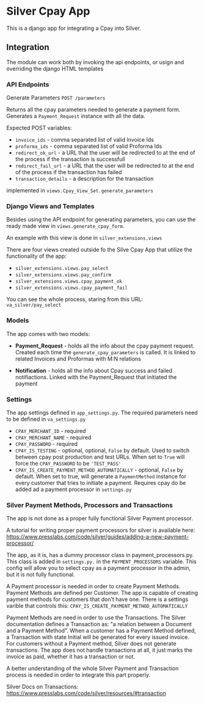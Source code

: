 # Silver Cpay App

This is a django app for integrating a Cpay into Silver. 

## Integration

The module can work both by invoking the api endpoints, or usign and overriding the django HTML templates

### API Endpoints

Generate Parameters `POST /parameters`

Returns all the cpay parameters needed to generate a payment form. Generates a `Payment_Request` instance with all the data.

Expected POST variables:
- `invoice_ids` - comma separated list of valid Invoice Ids
- `proforma_ids` - comma separated list of valid Proforma Ids
- `redirect_ok_url` - a URL that the user will be redirected to at the end of the process if the transaction is successfull
- `redirect_fail_url` - a URL that the user will be redirected to at the end of the process if the transaction has failed
- `transaction_details` - a description for the transaction

implemented in `views.Cpay_View_Set.generate_parameters`

### Django Views and Templates

Besides using the API endpoint for generating parameters, you can use the ready made view in `views.generate_cpay_form`.

An example with this view is done in `silver_extensions.views`

There are four views created outside fo the Silve Cpay App that utilize the functionality of the app:

- `silver_extensions.views.pay_select` 
- `silver_extensions.views.pay_confirm`
- `silver_extensions.views.cpay_payment_ok`
- `silver_extensions.views.cpay_payment_fail`

You can see the whole process, staring from this URL: `va_silver/pay_select`

### Models

The app comes with two models:

- **Payment_Request** - holds all the info about the cpay payment request. Created each time the `generate_cpay_parameters` is called. It is linked to related Invoices and Proformas with M:N relations

- **Notification** - holds all the info about Cpay success and failed notifiactions. Linked with the  Payment_Request that initiated the payment

### Settings

The app settings defined in `app_settings.py`. The required parameters need to be defined in `va_settings.py`
- `CPAY_MERCHANT_ID` - required
- `CPAY_MERCHANT_NAME` - required
- `CPAY_PASSWORD` - required
- `CPAY_IS_TESTING` - optional, optional, `False` by default. Used to switch between cpay post production and test URLs. When set to `True` will force the `CPAY_PASSWORD` to be `'TEST_PASS'`
- `CPAY_IS_CREATE_PAYMENT_METHOD_AUTOMATICALLY` - optional, `False` by default. When set to true, will generate a `PaymentMethod` instance for every customer that tries to initiate a payment. Requires cpay do be added ad a payment processor in `settings.py`

### Silver Payment Methods, Processors and Transactions
The app is not done as a proper fully functional Silver Payment processor.

A tutorial for writing proper payment processors for silver is available here: https://www.presslabs.com/code/silver/guides/adding-a-new-payment-processor/

The app, as it is, has a dummy processor class in payment_processors.py. This class is added in `settings.py.` in the `PAYMENT_PROCESSORS` variable. This config will allow you to select cpay as a payment processor in the admin, but it is not fully functional.

A Payment processor is needed in order to create Payment Methods. Payment Methods are defined per Customer. The app is capable of creating payment methods for customers that don't have one. There is a settings varible that controls this: `CPAY_IS_CREATE_PAYMENT_METHOD_AUTOMATICALLY`

Payment Methods are need in order to use the Transactions. The Silver documentation defines a Transaction as: "a relation between a Document and a Payment Method". When a customer has a Payment Method defined, a Transaction with state Initial will be generated for every issued invoice. For customers without a Payment method, Silver does not generate transactions. The app does not handle transactions at all, it just marks the invoice as paid, whether it has a transaction or not.

A better understanding of the whole Silver Payment and Transaction process is needed in order to integrate this part properly.

Silver Docs on Transactions: https://www.presslabs.com/code/silver/resources/#transaction